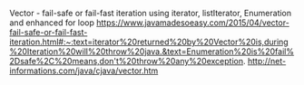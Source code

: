 Vector - fail-safe or fail-fast iteration using iterator, listIterator, Enumeration and enhanced for loop
https://www.javamadesoeasy.com/2015/04/vector-fail-safe-or-fail-fast-iteration.html#:~:text=iterator%20returned%20by%20Vector%20is,during%20Iteration%20will%20throw%20java.&text=Enumeration%20is%20fail%2Dsafe%2C%20means,don't%20throw%20any%20exception.
http://net-informations.com/java/cjava/vector.htm
